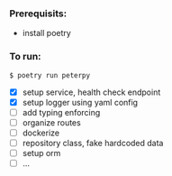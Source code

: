 ### Prerequisits:

- install poetry

### To run:

`$ poetry run peterpy`

- [x] setup service, health check endpoint
- [x] setup logger using yaml config
- [ ] add typing enforcing
- [ ] organize routes
- [ ] dockerize
- [ ] repository class, fake hardcoded data
- [ ] setup orm
- [ ] ...
